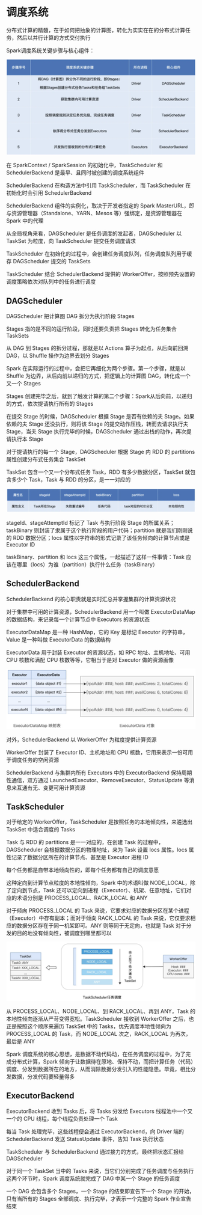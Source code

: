 # 调度系统

分布式计算的精髓，在于如何把抽象的计算图，转化为实实在在的分布式计算任务，然后以并行计算的方式交付执行

Spark调度系统关键步骤与核心组件：

![](../Picture/Spark/scheduling/01.png)

在 SparkContext / SparkSession 的初始化中，TaskScheduler 和 SchedulerBackend 是最早、且同时被创建的调度系统组件

SchedulerBackend 在构造方法中引用 TaskScheduler，而 TaskScheduler 在初始化时会引用 SchedulerBackend

SchedulerBackend 组件的实例化，取决于开发者指定的 Spark MasterURL，即与资源管理器（Standalone、YARN、Mesos 等）强绑定，是资源管理器在 Spark 中的代理

从全局视角来看，DAGScheduler 是任务调度的发起者，DAGScheduler 以 TaskSet 为粒度，向 TaskScheduler 提交任务调度请求

TaskScheduler 在初始化的过程中，会创建任务调度队列，任务调度队列用于缓存 DAGScheduler 提交的 TaskSets

TaskScheduler 结合 SchedulerBackend 提供的 WorkerOffer，按照预先设置的调度策略依次对队列中的任务进行调度

## DAGScheduler

DAGScheduler 把计算图 DAG 拆分为执行阶段 Stages

Stages 指的是不同的运行阶段，同时还要负责把 Stages 转化为任务集合 TaskSets

从 DAG 到 Stages 的拆分过程，那就是以 Actions 算子为起点，从后向前回溯 DAG，以 Shuffle 操作为边界去划分 Stages

Spark 在实际运行的过程中，会把它再细化为两个步骤。第一个步骤，就是以 Shuffle 为边界，从后向前以递归的方式，把逻辑上的计算图 DAG，转化成一个又一个 Stages

Stages 创建完毕之后，就到了触发计算的第二个步骤：Spark从后向前，以递归的方式，依次提请执行所有的 Stages

在提交 Stage 的时候，DAGScheduler 根据 Stage 是否有依赖的夫 Stage。如果依赖的夫 Stage 还没执行，则将该 Stage 的提交动作压栈，转而去请求执行夫 Stage，当夫 Stage 执行完毕的时候，DAGScheduler 通过出栈的动作，再次提请执行本 Stage

对于提请执行的每一个 Stage，DAGScheduler 根据 Stage 内 RDD 的 partitions 属性创建分布式任务集合 TaskSet

TaskSet 包含一个又一个分布式任务 Task，RDD 有多少数据分区，TaskSet 就包含多少个 Task，Task 与 RDD 的分区，是一一对应的

![](../Picture/Spark/scheduling/02.png)

stageId、stageAttemptId 标记了 Task 与执行阶段 Stage 的所属关系；taskBinary 则封装了隶属于这个执行阶段的用户代码；partition 就是我们刚刚说的 RDD 数据分区；locs 属性以字符串的形式记录了该任务倾向的计算节点或是 Executor ID

taskBinary、partition 和 locs 这三个属性，一起描述了这样一件事情：Task 应该在哪里（locs）为谁（partition）执行什么任务（taskBinary）

## SchedulerBackend

SchedulerBackend 的核心职责就是实时汇总并掌握集群的计算资源状况

对于集群中可用的计算资源，SchedulerBackend 用一个叫做 ExecutorDataMap 的数据结构，来记录每一个计算节点中 Executors 的资源状态

ExecutorDataMap 是一种 HashMap，它的 Key 是标记 Executor 的字符串，Value 是一种叫做 ExecutorData 的数据结构

ExecutorData 用于封装 Executor 的资源状态，如 RPC 地址、主机地址、可用 CPU 核数和满配 CPU 核数等等，它相当于是对 Executor 做的资源画像

![](../Picture/Spark/scheduling/03.png)

对外，SchedulerBackend 以 WorkerOffer 为粒度提供计算资源

WorkerOffer 封装了 Executor ID、主机地址和 CPU 核数，它用来表示一份可用于调度任务的空闲资源

SchedulerBackend 与集群内所有 Executors 中的 ExecutorBackend 保持周期性通信，双方通过 LaunchedExecutor、RemoveExecutor、StatusUpdate 等消息来互通有无、变更可用计算资源

## TaskScheduler

对于给定的 WorkerOffer，TaskScheduler 是按照任务的本地倾向性，来遴选出 TaskSet 中适合调度的 Tasks

Task 与 RDD 的 partitions 是一一对应的，在创建 Task 的过程中，DAGScheduler 会根据数据分区的物理地址，来为 Task 设置 locs 属性。locs 属性记录了数据分区所在的计算节点、甚至是 Executor 进程 ID

每个任务都是自带本地倾向性的，即每个任务都有自己的调度意愿

这种定向到计算节点粒度的本地性倾向，Spark 中的术语叫做 NODE_LOCAL，除了定向到节点，Task 还可以定向到进程（Executor）、机架、任意地址，它们对应的术语分别是 PROCESS_LOCAL、RACK_LOCAL 和 ANY

对于倾向 PROCESS_LOCAL 的 Task 来说，它要求对应的数据分区在某个进程（Executor）中存有副本；而对于倾向 RACK_LOCAL 的 Task 来说，它仅要求相应的数据分区存在于同一机架即可。ANY 则等同于无定向，也就是 Task 对于分发的目的地没有倾向性，被调度到哪里都可以

![](../Picture/Spark/scheduling/04.png)

从 PROCESS_LOCAL、NODE_LOCAL、到 RACK_LOCAL、再到 ANY，Task 的本地性倾向逐渐从严苛变得宽松。TaskScheduler 接收到 WorkerOffer 之后，也正是按照这个顺序来遍历 TaskSet 中的 Tasks，优先调度本地性倾向为 PROCESS_LOCAL 的 Task，而 NODE_LOCAL 次之，RACK_LOCAL 为再次，最后是 ANY

Spark 调度系统的核心思想，是数据不动代码动，在任务调度的过程中，为了完成分布式计算，Spark 倾向于让数据待在原地、保持不动，而把计算任务（代码）调度、分发到数据所在的地方，从而消除数据分发引入的性能隐患。毕竟，相比分发数据，分发代码要轻量得多

## ExecutorBackend

ExecutorBackend 收到 Tasks 后，将 Tasks 分发给 Executors 线程池中一个又一个的 CPU 线程，每个线程负责处理一个 Task

每当 Task 处理完毕，这些线程便会通过 ExecutorBackend，向 Driver 端的 SchedulerBackend 发送 StatusUpdate 事件，告知 Task 执行状态

TaskScheduler 与 SchedulerBackend 通过接力的方式，最终把状态汇报给 DAGScheduler

对于同一个 TaskSet 当中的 Tasks 来说，当它们分别完成了任务调度与任务执行这两个环节时，Spark 调度系统就完成了 DAG 中某一个 Stage 的任务调度

一个 DAG 会包含多个 Stages，一个 Stage 的结束即宣告下一个 Stage 的开始，只有当所有的 Stages 全部调度、执行完毕，才表示一个完整的 Spark 作业宣告结束

